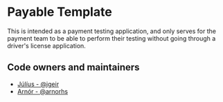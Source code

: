 # Payable Template

This is intended as a payment testing application, and only serves for the payment
team to be able to perform their testing without going through a driver's license
application.

## Code owners and maintainers

- [Júlíus - @jgeir](https://github.com/jGeir)
- [Arnór - @arnorhs](https://github.com/arnorhs)
